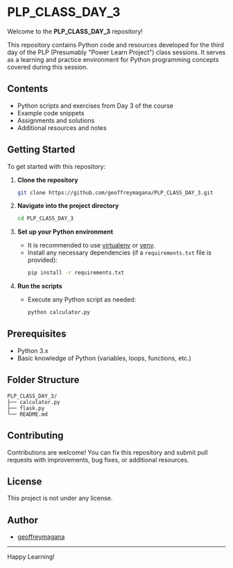 # PLP_CLASS_DAY_3

Welcome to the **PLP_CLASS_DAY_3** repository!

This repository contains Python code and resources developed for the third day of the PLP (Presumably "Power Learn Project") class sessions. It serves as a learning and practice environment for Python programming concepts covered during this session.

## Contents

- Python scripts and exercises from Day 3 of the course
- Example code snippets
- Assignments and solutions
- Additional resources and notes

## Getting Started

To get started with this repository:

1. **Clone the repository**
   ```bash
   git clone https://github.com/geoffreymagana/PLP_CLASS_DAY_3.git
   ```

2. **Navigate into the project directory**
   ```bash
   cd PLP_CLASS_DAY_3
   ```

3. **Set up your Python environment**
   - It is recommended to use [virtualenv](https://virtualenv.pypa.io/) or [venv](https://docs.python.org/3/library/venv.html).
   - Install any necessary dependencies (if a `requirements.txt` file is provided):
     ```bash
     pip install -r requirements.txt
     ```

4. **Run the scripts**
   - Execute any Python script as needed:
     ```bash
     python calculator.py
     ```

## Prerequisites

- Python 3.x
- Basic knowledge of Python (variables, loops, functions, etc.)

## Folder Structure

```
PLP_CLASS_DAY_3/
├── calculator.py
├── flask.py
└── README.md
```



## Contributing

Contributions are welcome! You can fix this repository and submit pull requests with improvements, bug fixes, or additional resources.

## License

This project is not under any license.

## Author

- [geoffreymagana](https://github.com/geoffreymagana)

---

Happy Learning!

